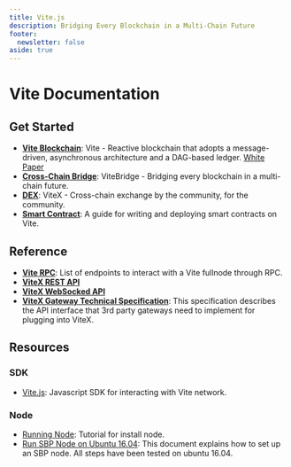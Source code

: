 ```yaml
---
title: Vite.js
description: Bridging Every Blockchain in a Multi-Chain Future
footer:
  newsletter: false
aside: true
---
```


# Vite Documentation

## Get Started

* **[Vite Blockchain](./start.md)**: Vite - Reactive blockchain that adopts a message-driven, asynchronous architecture and a DAG-based ledger.  [White Paper](https://github.com/vitelabs/whitepaper/blob/master/vite_en.pdf)
* **[Cross-Chain Bridge](./bridge/vitebridge.md)**: ViteBridge - Bridging every blockchain in a multi-chain future.
* **[DEX](./dex/)**: ViteX - Cross-chain exchange by the community, for the community.
* **[Smart Contract](./contract/)**: A guide for writing and deploying smart contracts on Vite.

## Reference

* **[Vite RPC](./api/rpc/)**:  List of endpoints to interact with a Vite fullnode through RPC.
* **[ViteX REST API](./dex/api/rest-api.md)**
* **[ViteX WebSocked API](./dex/api/websocket-api.md)**
* **[ViteX Gateway Technical Specification](./dex/api/gate.md)**: This specification describes the API interface that 3rd party gateways need to implement for plugging into ViteX. 

## Resources

### SDK

* [Vite.js](https://docs.vite.org/vite.js/): Javascript SDK for interacting with Vite network.

### Node

* [Running Node](./tutorial/node/install.md): Tutorial for install node.
* [Run SBP Node on Ubuntu 16.04](./tutorial/node/example.md): This document explains how to set up an SBP node. All steps have been tested on ubuntu 16.04.
